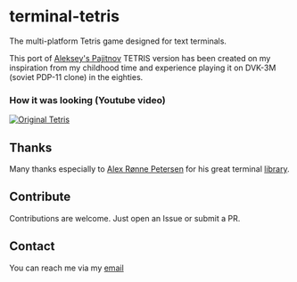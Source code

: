 # terminal-tetris
The multi-platform Tetris game designed for text terminals.

This port of [Aleksey's Pajitnov](https://tetris.fandom.com/wiki/Alexey_Pajitnov) TETRIS version has been created on my inspiration from my childhood time and experience playing it on DVK-3M (soviet PDP-11 clone) in the eighties.

### How it was looking (Youtube video)

[![Original Tetris](https://img.youtube.com/vi/O0gAgQQHFcQ/0.jpg)](https://www.youtube.com/watch?v=O0gAgQQHFcQ "Original Tetris")

## Thanks
Many thanks especially to [Alex Rønne Petersen](https://github.com/alexrp) for his great terminal [library](https://github.com/alexrp/system-terminal).

## Contribute
Contributions are welcome. Just open an Issue or submit a PR. 

## Contact
You can reach me via my [email](mailto://semack@gmail.com)
